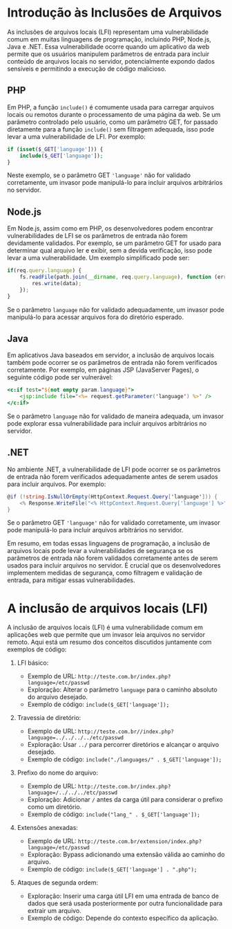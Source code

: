 
# Introdução às Inclusões de Arquivos

As inclusões de arquivos locais (LFI) representam uma vulnerabilidade comum em muitas linguagens de programação, incluindo PHP, Node.js, Java e .NET. Essa vulnerabilidade ocorre quando um aplicativo da web permite que os usuários manipulem parâmetros de entrada para incluir conteúdo de arquivos locais no servidor, potencialmente expondo dados sensíveis e permitindo a execução de código malicioso.

## PHP
Em PHP, a função `include()` é comumente usada para carregar arquivos locais ou remotos durante o processamento de uma página da web. Se um parâmetro controlado pelo usuário, como um parâmetro GET, for passado diretamente para a função `include()` sem filtragem adequada, isso pode levar a uma vulnerabilidade de LFI. Por exemplo:

```php
if (isset($_GET['language'])) {
    include($_GET['language']);
}
```

Neste exemplo, se o parâmetro GET `'language'` não for validado corretamente, um invasor pode manipulá-lo para incluir arquivos arbitrários no servidor.

## Node.js
Em Node.js, assim como em PHP, os desenvolvedores podem encontrar vulnerabilidades de LFI se os parâmetros de entrada não forem devidamente validados. Por exemplo, se um parâmetro GET for usado para determinar qual arquivo ler e exibir, sem a devida verificação, isso pode levar a uma vulnerabilidade. Um exemplo simplificado pode ser:

```javascript
if(req.query.language) {
    fs.readFile(path.join(__dirname, req.query.language), function (err, data) {
        res.write(data);
    });
}
```

Se o parâmetro `language` não for validado adequadamente, um invasor pode manipulá-lo para acessar arquivos fora do diretório esperado.

## Java
Em aplicativos Java baseados em servidor, a inclusão de arquivos locais também pode ocorrer se os parâmetros de entrada não forem verificados corretamente. Por exemplo, em páginas JSP (JavaServer Pages), o seguinte código pode ser vulnerável:

```jsp
<c:if test="${not empty param.language}">
    <jsp:include file="<%= request.getParameter('language') %>" />
</c:if>
```

Se o parâmetro `language` não for validado de maneira adequada, um invasor pode explorar essa vulnerabilidade para incluir arquivos arbitrários no servidor.

## .NET
No ambiente .NET, a vulnerabilidade de LFI pode ocorrer se os parâmetros de entrada não forem verificados adequadamente antes de serem usados para incluir arquivos. Por exemplo:

```csharp
@if (!string.IsNullOrEmpty(HttpContext.Request.Query['language'])) {
    <% Response.WriteFile("<% HttpContext.Request.Query['language'] %>"); %> 
}
```

Se o parâmetro GET `'language'` não for validado corretamente, um invasor pode manipulá-lo para incluir arquivos arbitrários no servidor.

Em resumo, em todas essas linguagens de programação, a inclusão de arquivos locais pode levar a vulnerabilidades de segurança se os parâmetros de entrada não forem validados corretamente antes de serem usados para incluir arquivos no servidor. É crucial que os desenvolvedores implementem medidas de segurança, como filtragem e validação de entrada, para mitigar essas vulnerabilidades.


# A inclusão de arquivos locais (LFI) 

A inclusão de arquivos locais (LFI) é uma vulnerabilidade comum em aplicações web que permite que um invasor leia arquivos no servidor remoto. Aqui está um resumo dos conceitos discutidos juntamente com exemplos de código:

1. LFI básico:
   - Exemplo de URL: `http://teste.com.br/index.php?language=/etc/passwd`
   - Exploração: Alterar o parâmetro `language` para o caminho absoluto do arquivo desejado.
   - Exemplo de código: `include($_GET['language']);`

2. Travessia de diretório:
   - Exemplo de URL: `http://teste.com.br//index.php?language=../../../../etc/passwd`
   - Exploração: Usar `../` para percorrer diretórios e alcançar o arquivo desejado.
   - Exemplo de código: `include("./languages/" . $_GET['language']);`

3. Prefixo do nome do arquivo:
   - Exemplo de URL: `http://teste.com.br/index.php?language=/../../../etc/passwd`
   - Exploração: Adicionar `/` antes da carga útil para considerar o prefixo como um diretório.
   - Exemplo de código: `include("lang_" . $_GET['language']);`

4. Extensões anexadas:
   - Exemplo de URL: `http://teste.com.br/extension/index.php?language=/etc/passwd`
   - Exploração: Bypass adicionando uma extensão válida ao caminho do arquivo.
   - Exemplo de código: `include($_GET['language'] . ".php");`

5. Ataques de segunda ordem:
   - Exploração: Inserir uma carga útil LFI em uma entrada de banco de dados que será usada posteriormente por outra funcionalidade para extrair um arquivo.
   - Exemplo de código: Depende do contexto específico da aplicação.

